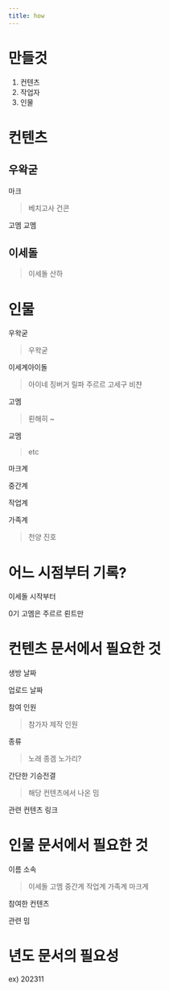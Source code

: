 ```yaml
---
title: how
---
```


# 만들것

1. 컨텐츠
2. 작업자
3. 인물

# 컨텐츠

## 우왁굳

마크
> 베치고사
> 건콘

고멤
교멤

## 이세돌
> 이세돌 산하

# 인물

우왁굳
> 우왁굳
 
이세계아이돌
> 아이네 
> 징버거
> 릴파
> 주르르
> 고세구
> 비챤

고멤
>뢴해히 ~

교멤
> etc

마크계

중간계

작업계

가족계
>천양
>진호


# 어느 시점부터 기록?
이세돌 시작부터

0기 고멤은 주르르 뢴트만

# 컨텐츠 문서에서 필요한 것

생방 날짜

업로드 날짜

참여 인원
> 참가자
> 제작 인원


종류
> 노래 
> 종겜
> 노가리?

간단한 기승전결
> 해당 컨텐츠에서 나온 밈


관련 컨텐츠 링크

# 인물 문서에서 필요한 것

이름
소속
> 이세돌
> 고멤
> 중간계 
> 작업계
> 가족계
> 마크계

참여한 컨텐츠

관련 밈

# 년도 문서의 필요성

ex) 202311